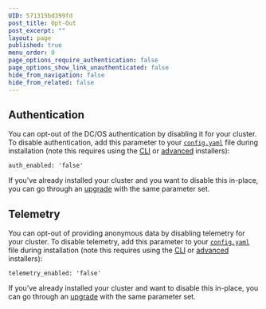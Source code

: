 ```yaml
---
UID: 571315bd399fd
post_title: Opt-Out
post_excerpt: ""
layout: page
published: true
menu_order: 0
page_options_require_authentication: false
page_options_show_link_unauthenticated: false
hide_from_navigation: false
hide_from_related: false
---
```

## Authentication

You can opt-out of the DC/OS authentication by disabling it for your cluster. To disable authentication, add this parameter to your [`config.yaml`][1] file during installation (note this requires using the [CLI][2] or [advanced][3] installers):

`auth_enabled: 'false'`

If you’ve already installed your cluster and you want to disable this in-place, you can go through an [upgrade][4] with the same parameter set.

## Telemetry

You can opt-out of providing anonymous data by disabling telemetry for your cluster. To disable telemetry, add this parameter to your [`config.yaml`][1] file during installation (note this requires using the [CLI][2] or [advanced][3] installers):

`telemetry_enabled: 'false'`

If you’ve already installed your cluster and want to disable this in-place, you can go through an [upgrade][4] with the same parameter set.

 [1]: /administration/installing/custom/configuration-parameters/
 [2]: /administration/installing/custom/cli/
 [3]: /administration/installing/custom/advanced/
 [4]: FIXME